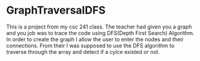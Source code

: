 # GraphTraversalDFS
This is a project from my csc 241 class.  The teacher had given you a graph and you job was to trace the code using DFS(Depth First Search) Algorithm.  In order to create the graph I allow the user to enter the nodes and their connections.  From their I was supposed to use the DFS algorithm to traverse through the array and detect if a cylce existed or not.
